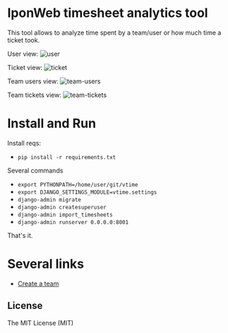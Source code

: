 IponWeb timesheet analytics tool
=======

This tool allows to analyze time spent by a team/user or how much time a ticket took.

User view:
![user](https://cloud.githubusercontent.com/assets/477081/13722970/8e139c6c-e867-11e5-9da8-c7a5065d0c59.png)

Ticket view:
![ticket](https://cloud.githubusercontent.com/assets/477081/13723008/c3d30e5e-e868-11e5-9f34-9e270ca0f9f3.png)

Team users view:
![team-users](https://cloud.githubusercontent.com/assets/477081/13722969/8dfab72e-e867-11e5-8efc-563ef8708511.png)

Team tickets view:
![team-tickets](https://cloud.githubusercontent.com/assets/477081/13723009/c3d58b20-e868-11e5-99ef-49e32a096792.png)

Install and Run
=======
Install reqs:
* `pip install -r requirements.txt`

Several commands
* `export PYTHONPATH=/home/user/git/vtime`
* `export DJANGO_SETTINGS_MODULE=vtime.settings`
* `django-admin migrate`
* `django-admin createsuperuser`
* `django-admin import_timesheets`
* `django-admin runserver 0.0.0.0:8001`

That's it.

Several links
=======
* [Create a team](http://localhost:8001/admin/vtimecore/team/add/)


License
-------

The MIT License (MIT)
